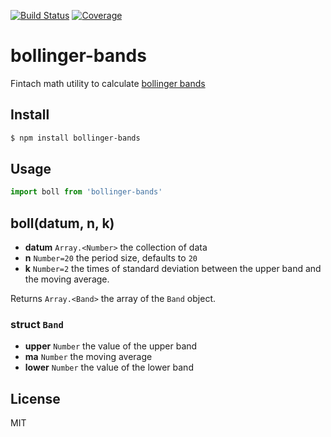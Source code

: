 [![Build Status](https://travis-ci.org/kaelzhang/bollinger-bands.svg?branch=master)](https://travis-ci.org/kaelzhang/bollinger-bands)
[![Coverage](https://codecov.io/gh/kaelzhang/bollinger-bands/branch/master/graph/badge.svg)](https://codecov.io/gh/kaelzhang/bollinger-bands)
<!-- optional appveyor tst
[![Windows Build Status](https://ci.appveyor.com/api/projects/status/github/kaelzhang/bollinger-bands?branch=master&svg=true)](https://ci.appveyor.com/project/kaelzhang/bollinger-bands)
-->
<!-- optional npm version
[![NPM version](https://badge.fury.io/js/bollinger-bands.svg)](http://badge.fury.io/js/bollinger-bands)
-->
<!-- optional npm downloads
[![npm module downloads per month](http://img.shields.io/npm/dm/bollinger-bands.svg)](https://www.npmjs.org/package/bollinger-bands)
-->
<!-- optional dependency status
[![Dependency Status](https://david-dm.org/kaelzhang/bollinger-bands.svg)](https://david-dm.org/kaelzhang/bollinger-bands)
-->

# bollinger-bands

Fintach math utility to calculate [bollinger bands](https://en.wikipedia.org/wiki/Bollinger_Bands)

## Install

```sh
$ npm install bollinger-bands
```

## Usage

```js
import boll from 'bollinger-bands'
```

## boll(datum, n, k)

- **datum** `Array.<Number>` the collection of data
- **n** `Number=20` the period size, defaults to `20`
- **k** `Number=2` the times of standard deviation between the upper band and the moving average.

Returns `Array.<Band>` the array of the `Band` object.

### struct `Band`

- **upper** `Number` the value of the upper band
- **ma** `Number` the moving average
- **lower** `Number` the value of the lower band

## License

MIT
